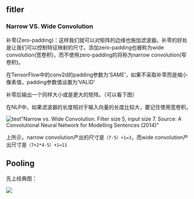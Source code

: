 ## fitler

### Narrow VS. Wide Convolution

补零(Zero-padding)：这样我们就可以对矩阵的边缘也施加滤波器。补零的好处是让我们可以控制特征映射的尺寸。添加zero-padding也被称为wide convolution(宽卷积)，而不使用zero-padding的将称为narrow convolution(窄卷积)。 

在TensorFlow中的conv2d的padding参数为’SAME’，如果不采取补零而是缩小像素值，padding参数值设置为’VALID’

补零后输出一个同样大小或是更大的矩阵。（可以看下图）

在NLP中，如果滤波器的长度相对于输入向量的长度比较大，要记住使用宽卷积。

![test](http://7xiuu0.com1.z0.glb.clouddn.com/18-4-10/4187490.jpg)"Narrow vs. Wide Convolution. Filter size 5, input size 7. Source: A Convolutional Neural Network for Modelling Sentences (2014)"

上所示，narrow convolution产出的尺寸是`（7-5）+1=3`，而wide convolution产出尺寸是`（7+2*4-5）+1=11`

## Pooling

先上经典图：

![](http://7xiuu0.com1.z0.glb.clouddn.com/18-4-10/27365549.jpg)



